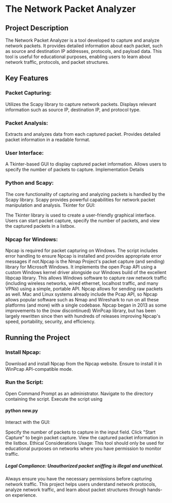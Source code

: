 # The Network Packet Analyzer
## Project Description
The Network Packet Analyzer is a tool developed to capture and analyze network packets. It provides detailed information about each packet, such as source and destination IP addresses, protocols, and payload data. This tool is useful for educational purposes, enabling users to learn about network traffic, protocols, and packet structures.

## Key Features
### Packet Capturing:

Utilizes the Scapy library to capture network packets.
Displays relevant information such as source IP, destination IP, and protocol type.
### Packet Analysis:

Extracts and analyzes data from each captured packet.
Provides detailed packet information in a readable format.
### User Interface:

A Tkinter-based GUI to display captured packet information.
Allows users to specify the number of packets to capture.
Implementation Details
### Python and Scapy:

The core functionality of capturing and analyzing packets is handled by the Scapy library.
Scapy provides powerful capabilities for network packet manipulation and analysis.
Tkinter for GUI:

The Tkinter library is used to create a user-friendly graphical interface.
Users can start packet capture, specify the number of packets, and view the captured packets in a listbox.
### Npcap for Windows:

Npcap is required for packet capturing on Windows.
The script includes error handling to ensure Npcap is installed and provides appropriate error messages if not.Npcap is the Nmap Project's packet capture (and sending) library for Microsoft Windows. It implements the open Pcap API using a custom Windows kernel driver alongside our Windows build of the excellent libpcap library. This allows Windows software to capture raw network traffic (including wireless networks, wired ethernet, localhost traffic, and many VPNs) using a simple, portable API. Npcap allows for sending raw packets as well. Mac and Linux systems already include the Pcap API, so Npcap allows popular software such as Nmap and Wireshark to run on all these platforms (and more) with a single codebase. Npcap began in 2013 as some improvements to the (now discontinued) WinPcap library, but has been largely rewritten since then with hundreds of releases improving Npcap's speed, portability, security, and efficiency.

## Running the Project
### Install Npcap:

Download and install Npcap from the Npcap website.
Ensure to install it in WinPcap API-compatible mode.
### Run the Script:

Open Command Prompt as an administrator.
Navigate to the directory containing the script.
Execute the script using
#### python new.py
Interact with the GUI:

Specify the number of packets to capture in the input field.
Click "Start Capture" to begin packet capture.
View the captured packet information in the listbox.
Ethical Considerations
Usage: This tool should only be used for educational purposes on networks where you have permission to monitor traffic.
##### Legal Compliance: Unauthorized packet sniffing is illegal and unethical. 
Always ensure you have the necessary permissions before capturing network traffic.
This project helps users understand network protocols, analyze network traffic, and learn about packet structures through hands-on experience.
